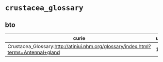 # `crustacea_glossary`

## bto

| curie                                                                              |   usages | nodes                                                     |
|------------------------------------------------------------------------------------|----------|-----------------------------------------------------------|
| Crustacea_Glossary:http://atiniui.nhm.org/glossary/index.html?terms=Antennal+gland |        1 | [BTO:0000075](http://purl.obolibrary.org/obo/BTO_0000075) |

